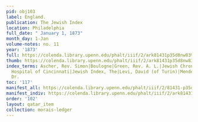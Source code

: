 ```yaml
---
pid: obj103
label: England.
publication: The Jewish Index
location: Philadelphia
full_date: " January 1, 1873"
month_day: 1-Jan
volume-notes: no. 11
year: '1873'
full: https://colenda.library.upenn.edu/phalt/iiif/2/ark81431p35d8nw83%2FSHA256E-s7442360--e709a1e8a9d681c9da9c6ef53549547ab787388913cd03064161d95d06161c24.jpeg/full/3500,/0/default.jpg
thumb: https://colenda.library.upenn.edu/phalt/iiif/2/ark81431p35d8nw83%2FSHA256E-s7442360--e709a1e8a9d681c9da9c6ef53549547ab787388913cd03064161d95d06161c24.jpeg/full/!200,200/0/default.jpg
index_terms: Ascher, Rev. Simon|Boulogne|Green, Rev. A. L.|Jewish Chronicle, The (London)|Jewish
  Hospital of Cincinnati|Jewish Index, The|Levi, David (of Turin)|Mendelssohn, Samuel|Zadoc,
  Dr.
toc: '117'
manifest_all: https://colenda.library.upenn.edu/phalt/iiif/2/81431-p35d8nw83/manifest
manifest_indiv: https://colenda.library.upenn.edu/phalt/iiif/2/ark81431p35d8nw83%2FSHA256E-s7442360--e709a1e8a9d681c9da9c6ef53549547ab787388913cd03064161d95d06161c24.jpeg
order: '102'
layout: qatar_item
collection: morais-ledger
---
```

